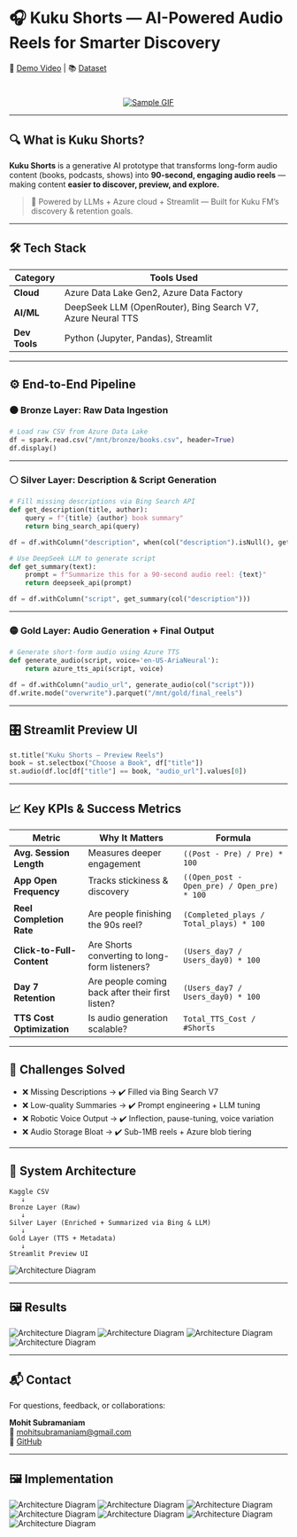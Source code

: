 # 🎧 Kuku Shorts — AI-Powered Audio Reels for Smarter Discovery

🚀 [Demo Video](https://drive.google.com/drive/folders/11tJp9yNECwPO2tnTASlfYYpHkBAjWNm-?usp=sharing) | 📚 [Dataset](https://www.kaggle.com/datasets/elvinrustam/books-dataset/data)  

#

<p align="center">
  <a href="https://drive.google.com/file/d/13PdKWknrEqy3_nu3DCIeIU_5YBa14KEN/view?usp=sharing" target="_blank">
    <img src="https://github.com/mohitsubramaniam15/KukuDemoShorts/blob/main/AssetsKK/sample.gif?raw=true" alt="Sample GIF" />
  </a>
</p>

---

## 🔍 What is Kuku Shorts?

**Kuku Shorts** is a generative AI prototype that transforms long-form audio content (books, podcasts, shows) into **90-second, engaging audio reels** — making content **easier to discover, preview, and explore.**

> 🚀 Powered by LLMs + Azure cloud + Streamlit — Built for Kuku FM’s discovery & retention goals.

---

## 🛠️ Tech Stack

| Category        | Tools Used                                                  |
|----------------|--------------------------------------------------------------|
| **Cloud**       | Azure Data Lake Gen2, Azure Data Factory                     |
| **AI/ML**       | DeepSeek LLM (OpenRouter), Bing Search V7, Azure Neural TTS |
| **Dev Tools**   | Python (Jupyter, Pandas), Streamlit                          |

---

## ⚙️ End-to-End Pipeline

### 🟤 Bronze Layer: Raw Data Ingestion
```python
# Load raw CSV from Azure Data Lake
df = spark.read.csv("/mnt/bronze/books.csv", header=True)
df.display()
```

---

### ⚪ Silver Layer: Description & Script Generation
```python
# Fill missing descriptions via Bing Search API
def get_description(title, author):
    query = f"{title} {author} book summary"
    return bing_search_api(query)

df = df.withColumn("description", when(col("description").isNull(), get_description(col("title"), col("author"))))
```

```python
# Use DeepSeek LLM to generate script
def get_summary(text):
    prompt = f"Summarize this for a 90-second audio reel: {text}"
    return deepseek_api(prompt)

df = df.withColumn("script", get_summary(col("description")))
```

---

### 🟡 Gold Layer: Audio Generation + Final Output
```python
# Generate short-form audio using Azure TTS
def generate_audio(script, voice='en-US-AriaNeural'):
    return azure_tts_api(script, voice)

df = df.withColumn("audio_url", generate_audio(col("script")))
df.write.mode("overwrite").parquet("/mnt/gold/final_reels")
```

---

## 🎛️ Streamlit Preview UI
```python
st.title("Kuku Shorts — Preview Reels")
book = st.selectbox("Choose a Book", df["title"])
st.audio(df.loc[df["title"] == book, "audio_url"].values[0])
```

---

## 📈 Key KPIs & Success Metrics

| Metric                        | Why It Matters                                      | Formula |
|------------------------------|-----------------------------------------------------|---------|
| **Avg. Session Length**      | Measures deeper engagement                          | `((Post - Pre) / Pre) * 100` |
| **App Open Frequency**       | Tracks stickiness & discovery                       | `((Open_post - Open_pre) / Open_pre) * 100` |
| **Reel Completion Rate**     | Are people finishing the 90s reel?                  | `(Completed_plays / Total_plays) * 100` |
| **Click-to-Full-Content**    | Are Shorts converting to long-form listeners?       | `(Users_day7 / Users_day0) * 100` |
| **Day 7 Retention**          | Are people coming back after their first listen?    | `(Users_day7 / Users_day0) * 100` |
| **TTS Cost Optimization**    | Is audio generation scalable?                       | `Total_TTS_Cost / #Shorts` |

---

## 🧠 Challenges Solved

- ❌ Missing Descriptions → ✔️ Filled via Bing Search V7
- ❌ Low-quality Summaries → ✔️ Prompt engineering + LLM tuning
- ❌ Robotic Voice Output → ✔️ Inflection, pause-tuning, voice variation
- ❌ Audio Storage Bloat → ✔️ Sub-1MB reels + Azure blob tiering

---

## 🧩 System Architecture

```plaintext
Kaggle CSV
   ↓
Bronze Layer (Raw)
   ↓
Silver Layer (Enriched + Summarized via Bing & LLM)
   ↓
Gold Layer (TTS + Metadata)
   ↓
Streamlit Preview UI
```

![Architecture Diagram](AssetsKK/Architecture_Prototype.png)

---

## 🖼️ Results

![Architecture Diagram](AssetsKK/Results_a.png)
![Architecture Diagram](AssetsKK/Results_b.png)
![Architecture Diagram](AssetsKK/Results_c.png)
![Architecture Diagram](AssetsKK/Results_TTS_output.png)

---

## 📬 Contact

For questions, feedback, or collaborations:

**Mohit Subramaniam**  
📧 [mohitsubramaniam@gmail.com](mailto:mohitsubramaniam@gmail.com)  
🔗 [GitHub](https://github.com/mohitsubramaniam15)

---

## 🖼️ Implementation

![Architecture Diagram](a.png)
![Architecture Diagram](AssetsKK/b.png)
![Architecture Diagram](AssetsKK/c.png)
![Architecture Diagram](AssetsKK/d.png)
![Architecture Diagram](AssetsKK/e.png)
![Architecture Diagram](AssetsKK/f.png)
![Architecture Diagram](AssetsKK/g.png)




